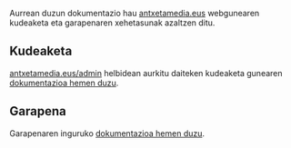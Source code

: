 Aurrean duzun dokumentazio hau [antxetamedia.eus](https://antxetamedia.eus)
webgunearen kudeaketa eta garapenaren xehetasunak azaltzen ditu.

## Kudeaketa

[antxetamedia.eus/admin](https://antxetamedia.eus/admin/) helbidean aurkitu
daiteken kudeaketa gunearen [dokumentazioa hemen duzu](users/index.md).

## Garapena

Garapenaren inguruko [dokumentazioa hemen duzu](devs/index.md).
